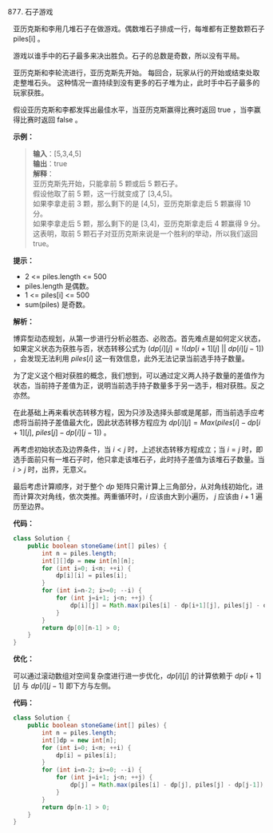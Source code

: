 877. 石子游戏

亚历克斯和李用几堆石子在做游戏。偶数堆石子排成一行，每堆都有正整数颗石子 piles[i] 。

游戏以谁手中的石子最多来决出胜负。石子的总数是奇数，所以没有平局。

亚历克斯和李轮流进行，亚历克斯先开始。 每回合，玩家从行的开始或结束处取走整堆石头。 这种情况一直持续到没有更多的石子堆为止，此时手中石子最多的玩家获胜。

假设亚历克斯和李都发挥出最佳水平，当亚历克斯赢得比赛时返回 true ，当李赢得比赛时返回 false 。



**示例：**

> **输入**：[5,3,4,5]  
> **输出**：true  
> **解释**：  
> 亚历克斯先开始，只能拿前 5 颗或后 5 颗石子。  
> 假设他取了前 5 颗，这一行就变成了 [3,4,5]。  
> 如果李拿走前 3 颗，那么剩下的是 [4,5]，亚历克斯拿走后 5 颗赢得 10 分。  
> 如果李拿走后 5 颗，那么剩下的是 [3,4]，亚历克斯拿走后 4 颗赢得 9 分。  
> 这表明，取前 5 颗石子对亚历克斯来说是一个胜利的举动，所以我们返回 true。 



**提示：**

* 2 <= piles.length <= 500
* piles.length 是偶数。
* 1 <= piles[i] <= 500
* sum(piles) 是奇数。



**解析：**

博弈型动态规划，从第一步进行分析必胜态、必败态。首先难点是如何定义状态，如果定义状态为获胜与否，状态转移公式为 $(dp[i][j] = !(dp[i+1][j]\  ||\ dp[i][j-1])$ ，会发现无法利用 $piles[i]$ 这一有效信息，此外无法记录当前选手持子数量。

为了定义这个相对获胜的概念，我们想到，可以通过定义两人持子数量的差值作为状态，当前持子差值为正，说明当前选手持子数量多于另一选手，相对获胜。反之亦然。

在此基础上再来看状态转移方程，因为只涉及选择头部或是尾部，而当前选手应考虑将当前持子差值最大化，因此状态转移方程应为 $dp[i][j] = Max(piles[i] - dp[i+1][j],\ piles[j] - dp[i][j-1])$ 。

再考虑初始状态及边界条件，当 $i<j$ 时，上述状态转移方程成立；当 $i=j$ 时，即选手面前只有一堆石子时，他只拿走该堆石子，此时持子差值为该堆石子数量。当 $i>j$ 时，出界，无意义。

最后考虑计算顺序，对于整个 $dp$ 矩阵只需计算上三角部分，从对角线初始化，进而计算次对角线，依次类推。两重循环时，$i$ 应该由大到小遍历， $j$ 应该由 $i+1$ 遍历至边界。



**代码：**

```java
class Solution {
    public boolean stoneGame(int[] piles) {
        int n = piles.length;
        int[][]dp = new int[n][n];
        for (int i=0; i<n; ++i) {
            dp[i][i] = piles[i];
        }
        for (int i=n-2; i>=0; --i) {
            for (int j=i+1; j<n; ++j) {
                dp[i][j] = Math.max(piles[i] - dp[i+1][j], piles[j] - dp[i][j-1]);
            }
        }
        return dp[0][n-1] > 0;
    }
}
```



**优化：**

可以通过滚动数组对空间复杂度进行进一步优化，$dp[i][j]$ 的计算依赖于 $dp[i+1][j]$ 与 $dp[i][j-1]$ 即下方与左侧。



**代码：**

```java
class Solution {
    public boolean stoneGame(int[] piles) {
        int n = piles.length;
        int[]dp = new int[n];
        for (int i=0; i<n; ++i) {
            dp[i] = piles[i];
        }
        for (int i=n-2; i>=0; --i) {
            for (int j=i+1; j<n; ++j) {
                dp[j] = Math.max(piles[i] - dp[j], piles[j] - dp[j-1]);
            }
        }
        return dp[n-1] > 0;
    }
}
```
